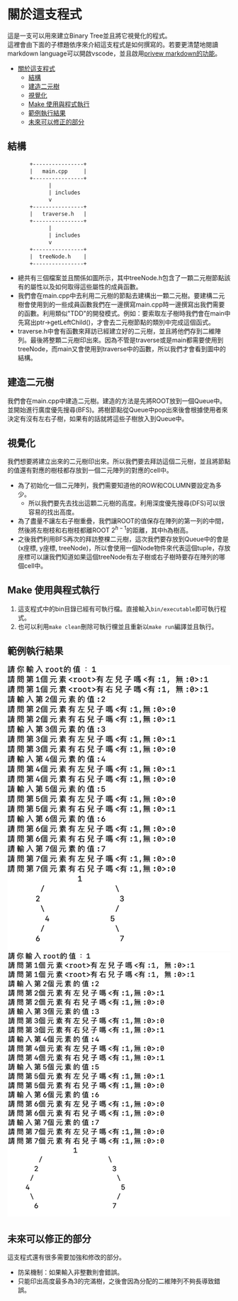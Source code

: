 # 關於這支程式
這是一支可以用來建立Binary Tree並且將它視覺化的程式。<br>
這裡會由下面的子標題依序來介紹這支程式是如何撰寫的。若要更清楚地閱讀markdown language可以開啟vscode，並且啟用[privew markdown的功能](https://code.visualstudio.com/docs/languages/markdown#_extending-the-markdown-preview)。

- [關於這支程式](#關於這支程式)
  - [結構](#結構)
  - [建造二元樹](#建造二元樹)
  - [視覺化](#視覺化)
  - [Make 使用與程式執行](#make-使用與程式執行)
  - [範例執行結果](#範例執行結果)
  - [未來可以修正的部分](#未來可以修正的部分)

## 結構
           +----------------+
           |   main.cpp     |
           +----------------+
                 |
                 | includes
                 v
           +----------------+
           |   traverse.h   |
           +----------------+
                 |
                 | includes
                 v
           +----------------+
           |  treeNode.h    |
           +----------------+

- 總共有三個檔案並且關係如圖所示，其中treeNode.h包含了一顆二元樹節點該有的屬性以及如何取得這些屬性的成員函數。
- 我們會在main.cpp中去利用二元樹的節點去建構出一顆二元樹。要建構二元樹會使用到的一些成員函數我們在一邊撰寫main.cpp時一邊撰寫出我們需要的函數。利用類似"TDD"的開發模式。例如：要索取左子樹時我們會在main中先寫出ptr->getLeftChild()，才會去二元樹節點的類別中完成這個函式。
- traverse.h中會有函數來拜訪已經建立好的二元樹，並且將他們存到二維陣列。最後將整顆二元樹印出來。因為不管是traverse或是main都需要使用到treeNode，而main又會使用到traverse中的函數，所以我們才會看到圖中的結構。
  
## 建造二元樹
我們會在main.cpp中建造二元樹。建造的方法是先將ROOT放到一個Queue中。並開始進行廣度優先搜尋(BFS)。將樹節點從Queue中pop出來後會根據使用者來決定有沒有左右子樹，如果有的話就將這些子樹放入到Queue中。

## 視覺化
我們想要將建立出來的二元樹印出來。所以我們要去拜訪這個二元樹，並且將節點的值還有對應的樹枝都存放到一個二元陣列的對應的cell中。
- 為了初始化一個二元陣列，我們需要知道他的ROW和COLUMN要設定為多少。
  -  所以我們要先去找出這顆二元樹的高度。利用深度優先搜尋(DFS)可以很容易的找出高度。
-  為了盡量不讓左右子樹重疊，我們讓ROOT的值保存在陣列的第一列的中間，然後將左樹枝和右樹枝都離ROOT $2^{h-1}$的距離，其中h為樹高。
-  之後我們利用BFS再次的拜訪整棵二元樹，這次我們要存放到Queue中的會是(x座標, y座標, treeNode)，所以會使用一個Node物件來代表這個tuple，存放座標可以讓我們知道如果這個treeNode有左子樹或右子樹時要存在陣列的哪個cell中。

## Make 使用與程式執行
1. 這支程式中的bin目錄已經有可執行檔。直接輸入`bin/executable`即可執行程式。
2. 也可以利用`make clean`刪除可執行欓並且重新以`make run`編譯並且執行。

## 範例執行結果
![範例1](img/ex1.png)
![範例2](img/ex2.png)
## 未來可以修正的部分
這支程式還有很多需要加強和修改的部分。
- 防呆機制：如果輸入非整數則會錯誤。
- 只能印出高度最多為3的完滿樹，之後會因為分配的二維陣列不夠長導致錯誤。